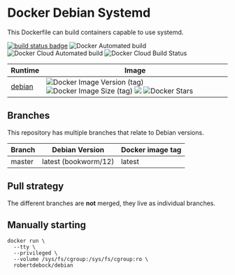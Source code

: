 Docker Debian Systemd
=====================

This Dockerfile can build containers capable to use systemd.

[![build status badge](https://img.shields.io/github/actions/workflow/status/zasfe/docker-debian-systemd/build-push-action.yml?branch=main&label=GitHub%20CI)](https://github.com/zasfe/docker-debian-systemd/actions?query=workflow%3A%22GitHub+CI%22+branch%3Amain) 
![Docker Automated build](https://img.shields.io/docker/automated/zasfe/debian?label=Docker%20Automated%20build)
![Docker Cloud Automated build](https://img.shields.io/docker/cloud/automated/zasfe/debian?label=Docker%20Cloud%20Automated%20build)
![Docker Cloud Build Status](https://img.shields.io/docker/cloud/build/zasfe/debian?label=Docker%20Cloud%20Build%20Status)



| Runtime                                                                       | Image                                                                                                                                                                                                                                                                                               |
| ----------------------------------------------------------------------------- | --------------------------------------------------------------------------------------------------------------------------------------------------------------------------------------------------------------------------------------------------------------------------------------------------- |
| [debian](https://hub.docker.com/r/zasfe/debian/tags)             | ![Docker Image Version (tag)](https://img.shields.io/docker/v/zasfe/debian/main)  ![Docker Image Size (tag)](https://img.shields.io/docker/image-size/zasfe/debian/main?label=Docker%20Image%20Size) ![](https://img.shields.io/docker/pulls/zasfe/debian.svg) ![Docker Stars](https://img.shields.io/docker/stars/zasfe/debian.svg)                   |



Branches
--------

This repository has multiple branches that relate to Debian versions.

|Branch  |Debian Version      |Docker image tag|
|--------|--------------------|----------------|
|master  |latest (bookworm/12)|latest          |

Pull strategy
-------------

The different branches are **not** merged, they live as individual branches.

Manually starting
-----------------

```
docker run \
  --tty \
  --privileged \
  --volume /sys/fs/cgroup:/sys/fs/cgroup:ro \
  robertdebock/debian
```
